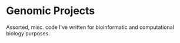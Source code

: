 # Genomic Projects
Assorted, misc. code I've written for bioinformatic and computational biology purposes.
